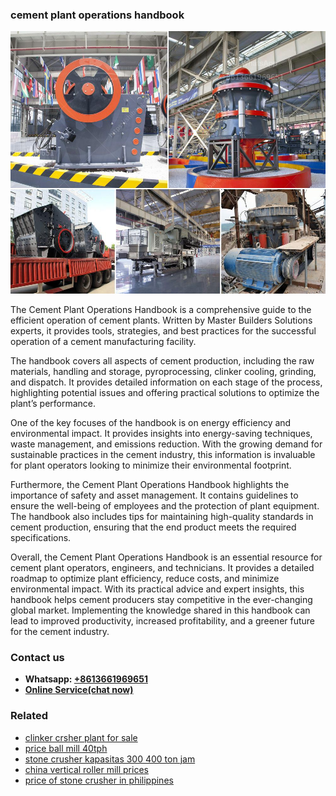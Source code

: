 <h3>cement plant operations handbook</h3><img src='1704791323.jpg' alt=''><p>The Cement Plant Operations Handbook is a comprehensive guide to the efficient operation of cement plants. Written by Master Builders Solutions experts, it provides tools, strategies, and best practices for the successful operation of a cement manufacturing facility.</p><p>The handbook covers all aspects of cement production, including the raw materials, handling and storage, pyroprocessing, clinker cooling, grinding, and dispatch. It provides detailed information on each stage of the process, highlighting potential issues and offering practical solutions to optimize the plant’s performance.</p><p>One of the key focuses of the handbook is on energy efficiency and environmental impact. It provides insights into energy-saving techniques, waste management, and emissions reduction. With the growing demand for sustainable practices in the cement industry, this information is invaluable for plant operators looking to minimize their environmental footprint.</p><p>Furthermore, the Cement Plant Operations Handbook highlights the importance of safety and asset management. It contains guidelines to ensure the well-being of employees and the protection of plant equipment. The handbook also includes tips for maintaining high-quality standards in cement production, ensuring that the end product meets the required specifications.</p><p>Overall, the Cement Plant Operations Handbook is an essential resource for cement plant operators, engineers, and technicians. It provides a detailed roadmap to optimize plant efficiency, reduce costs, and minimize environmental impact. With its practical advice and expert insights, this handbook helps cement producers stay competitive in the ever-changing global market. Implementing the knowledge shared in this handbook can lead to improved productivity, increased profitability, and a greener future for the cement industry.</p><h3>Contact us</h3><ul><li><strong>Whatsapp:&nbsp;<a href="https://wa.me/8613661969651">+8613661969651</a></strong></li><li><a href="https://swt.shibang-china.com/?git&amp;zhl&amp;cement plant operations handbook"><strong>Online Service(chat now)</strong></a></li></ul><h3>Related</h3><ul><li><a href='clinker crsher plant for sale.md'>clinker crsher plant for sale</a></li><li><a href='price ball mill 40tph.md'>price ball mill 40tph</a></li><li><a href='stone crusher kapasitas 300 400 ton jam.md'>stone crusher kapasitas 300 400 ton jam</a></li><li><a href='china vertical roller mill prices.md'>china vertical roller mill prices</a></li><li><a href='price of stone crusher in philippines.md'>price of stone crusher in philippines</a></li></ul>